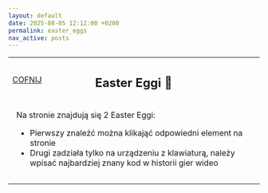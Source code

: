 ```yaml
---
layout: default
date: 2025-08-05 12:12:00 +0200
permalink: easter_eggs
nav_active: posts
---
```


<div id="content">
    <table>
        <tr>
            <td><a href="/posts" id="back">COFNIJ</a></td><td><h2>Easter Eggi 🥚</h2></td>
        </tr>
        <tr>
            <td colspan="2" style="padding: 1rem;">
                Na stronie znajdują się 2 Easter Eggi:
                <ul>
                    <li>Pierwszy znaleźć można klikająć odpowiedni element na stronie</li>
                    <li>Drugi zadziała tylko na urządzeniu z klawiaturą, należy wpisać najbardziej znany kod w historii gier wideo</li>
                </ul>
            </td>
        </tr>
    </table>
</div>